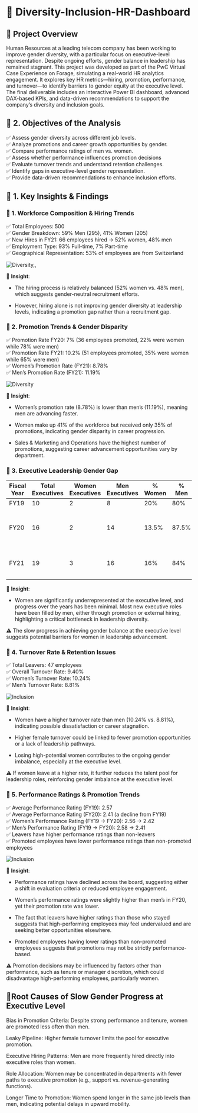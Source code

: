 #  💼 Diversity-Inclusion-HR-Dashboard
## 🧩 Project Overview
Human Resources at a leading telecom company has been working to improve gender diversity, with a particular focus on executive-level representation. Despite ongoing efforts, gender balance in leadership has remained stagnant. This project was developed as part of the PwC Virtual Case Experience on Forage, simulating a real-world HR analytics engagement. It explores key HR metrics—hiring, promotion, performance, and turnover—to identify barriers to gender equity at the executive level. The final deliverable includes an interactive Power BI dashboard, advanced DAX-based KPIs, and data-driven recommendations to support the company’s diversity and inclusion goals.  
## 📌 2. Objectives of the Analysis
✅ Assess gender diversity across different job levels.  
✅ Analyze promotions and career growth opportunities by gender.    
✅ Compare performance ratings of men vs. women.   
✅ Assess whether performance influences promotion decisions  
✅ Evaluate turnover trends and understand retention challenges.   
✅ Identify gaps in executive-level gender representation.   
✅ Provide data-driven recommendations to enhance inclusion efforts.   

## 📌 1. Key Insights & Findings  
### 🔹 1. Workforce Composition & Hiring Trends   
✅ Total Employees: 500    
✅ Gender Breakdown: 59% Men (295), 41% Women (205)    
✅ New Hires in FY21: 66 employees hired → 52% women, 48% men   
✅ Employment Type: 93% Full-time, 7% Part-time    
✅ Geographical Representation: 53% of employees are from Switzerland    

![Diversity,,](https://github.com/user-attachments/assets/a390fa26-6bfd-4b4c-8795-cf8c16ec79fb)


🔹 **Insight**:

* The hiring process is relatively balanced (52% women vs. 48% men), which suggests gender-neutral recruitment efforts.

* However, hiring alone is not improving gender diversity at leadership levels, indicating a promotion gap rather than a recruitment gap.

### 🔹 2. Promotion Trends & Gender Disparity    
✅ Promotion Rate FY20: 7% (36 employees promoted, 22% were women while 78% were men)    
✅ Promotion Rate FY21: 10.2% (51 employees promoted, 35% were women while 65% were men)   
✅ Women’s Promotion Rate (FY21): 8.78%   
✅ Men’s Promotion Rate (FY21): 11.19%    

![Diversity](https://github.com/user-attachments/assets/fcb50c97-db10-4114-8dc8-820018186d9f)


🔹 **Insight**:
* Women’s promotion rate (8.78%) is lower than men’s (11.19%), meaning men are advancing faster.

* Women make up 41% of the workforce but received only 35% of promotions, indicating gender disparity in career progression.

* Sales & Marketing and Operations have the highest number of promotions, suggesting career advancement opportunities vary by department.

### 🔹 3. Executive Leadership Gender Gap

| Fiscal Year | Total Executives | Women Executives | Men Executives | % Women | % Men | Notes |
|-------------|------------------|------------------|----------------|---------|-------|-------|
| FY19        | 10               | 2                | 8              | 20%     | 80%   | -     |
| FY20        | 16               | 2                | 14             | 13.5%   | 87.5% | 2 men promoted, 4 men hired externally |
| FY21        | 19               | 3                | 16             | 16%     | 84%   | 3 men and 1 woman promoted |

🔹 **Insight**:   
* Women are significantly underrepresented at the executive level, and progress over the years has been minimal. Most new executive roles have been filled by men, either through 
   promotion or external hiring, highlighting a critical bottleneck in leadership diversity.

⚠️ The slow progress in achieving gender balance at the executive level suggests potential barriers for women in leadership advancement.

### 🔹 4. Turnover Rate & Retention Issues  
✅ Total Leavers: 47 employees   
✅ Overall Turnover Rate: 9.40%   
✅ Women’s Turnover Rate: 10.24%   
✅ Men’s Turnover Rate: 8.81%   

![Inclusion](https://github.com/user-attachments/assets/9b812582-5e23-4fdb-b08b-9880e90aa62e)


🔹 **Insight**:

* Women have a higher turnover rate than men (10.24% vs. 8.81%), indicating possible dissatisfaction or career stagnation.

* Higher female turnover could be linked to fewer promotion opportunities or a lack of leadership pathways.  
* Losing high-potential women contributes to the ongoing gender imbalance, especially at the executive level.

⚠️ If women leave at a higher rate, it further reduces the talent pool for leadership roles, reinforcing gender imbalance at the executive level.

### 🔹 5. Performance Ratings & Promotion Trends
✅ Average Performance Rating (FY19): 2.57   
✅ Average Performance Rating (FY20): 2.41 (a decline from FY19)   
✅ Women’s Performance Rating (FY19 → FY20): 2.56 → 2.42   
✅ Men’s Performance Rating (FY19 → FY20): 2.58 → 2.41   
✅ Leavers have higher performance ratings than non-leavers   
✅ Promoted employees have lower performance ratings than non-promoted employees 

![Inclusion](https://github.com/user-attachments/assets/4dde155f-d52a-497b-8a2f-9853c424ee20)


🔹 **Insight**:

* Performance ratings have declined across the board, suggesting either a shift in evaluation criteria or reduced employee engagement.

* Women’s performance ratings were slightly higher than men’s in FY20, yet their promotion rate was lower.

* The fact that leavers have higher ratings than those who stayed suggests that high-performing employees may feel undervalued and are seeking better opportunities elsewhere.

* Promoted employees having lower ratings than non-promoted employees suggests that promotions may not be strictly performance-based.

⚠️  Promotion decisions may be influenced by factors other than performance, such as tenure or manager discretion, which could disadvantage high-performing employees, particularly women.

## 🧠Root Causes of Slow Gender Progress at Executive Level
Bias in Promotion Criteria: Despite strong performance and tenure, women are promoted less often than men.

Leaky Pipeline: Higher female turnover limits the pool for executive promotion.

Executive Hiring Patterns: Men are more frequently hired directly into executive roles than women.

Role Allocation: Women may be concentrated in departments with fewer paths to executive promotion (e.g., support vs. revenue-generating functions).

Longer Time to Promotion: Women spend longer in the same job levels than men, indicating potential delays in upward mobility.

